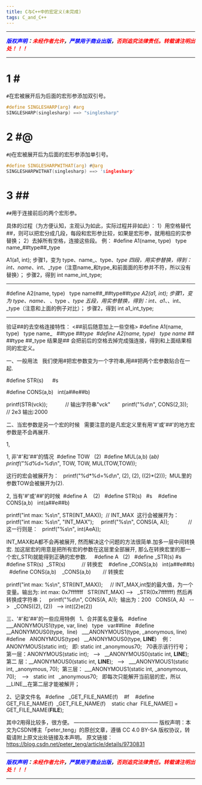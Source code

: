 ```yaml
---
title: C与C++中的宏定义(未完成)
tags: C_and_C++
---
```


------

***<font color=blue>版权声明</font>：<font color=red>未经作者允许</font>，<font color=blue>严禁用于商业出版</font>，<font color=red>否则追究法律责任。转载请注明出处！！！</font>***

------

# 1 \#
`#`在宏被展开后为后面的宏形参添加双引号。
```c
#define SINGLESHARP(arg) #arg
SINGLESHARP(singlesharp) ==> "singlesharp"
```
# 2 \#@
`#@`在宏被展开后为后面的宏形参添加单引号。
```c
#define SINGLESHARPWITHAT(arg) #@arg
SINGLESHARPWITHAT(singlesharp) ==> 'singlesharp'
```
# 3 \##
`##`用于连接前后的两个宏形参。

具体的过程（为方便认知，主观认为如此，实际过程并非如此）：
1）用空格替代##，则可以把宏分成几段，每段和宏形参比较，如果是宏形参，就用相应的实参替换；
2）去掉所有空格，连接这些段。
例：
#define A1(name, type)   type name_##type##_type

A1(a1, int);
步骤1，变为
type、name_、type、_type 四段，用实参替换，得到：int、name_、int、_type（注意name_和type_和前面面的形参并不符，所以没有替换）；
步骤2，得到
int name_int_type;

-------------------------------------------------------------------------------

#define A2(name, type)   type name##_##type##_type
A2(a1, int);
步骤1，变为
type、name、_ 、type 、_type 五段，用实参替换，得到：int、a1、_、int、_type（注意和上面的例子对比）；
步骤2，得到
int a1_int_type;

-------------------------------------------------------------------------------

验证##的去空格连接特性：
<##前后随意加上一些空格>
#define A1(name, type)   type name_   ##type ##_type 
#define A2(name, type)   type name ##_ ##type ##_type
结果是## 会把前后的空格去掉完成强连接，得到和上面结果相同的宏定义。


一、一般用法   我们使用#把宏参数变为一个字符串,用##把两个宏参数贴合在一起.

#define STR(s)      #s  

#define CONS(a,b)   int(a##e##b)

printf(STR(vck));            // 输出字符串"vck"       
printf("%d\n", CONS(2,3));   // 2e3 输出:2000 



二、当宏参数是另一个宏的时候   需要注意的是凡宏定义里有用'#'或'##'的地方宏参数是不会再展开.

1, 

1, 非'#'和'##'的情况 
#define TOW   (2) 
#define MUL(a,b) (a*b)
printf("%d*%d=%d\n", TOW, TOW, MUL(TOW,TOW));  

这行的宏会被展开为：   printf("%d*%d=%d\n", (2), (2), ((2)*(2)));  MUL里的参数TOW会被展开为(2).

2, 当有'#'或'##'的时候 
#define A    (2)  
#define STR(s)   #s   
#define CONS(a,b)   int(a##e##b)

printf("int max: %s\n", STR(INT_MAX));  // INT_MAX  这行会被展开为：printf("int max: %s\n", "INT_MAX");    
printf("%s\n", CONS(A, A));             // 这一行则是：   printf("%s\n", int(AeA));

INT_MAX和A都不会再被展开, 然而解决这个问题的方法很简单.加多一层中间转换宏.
加这层宏的用意是把所有宏的参数在这层里全部展开, 那么在转换宏里的那一个宏(_STR)就能得到正确的宏参数.    
#define A   (2)  
#define _STR(s) #s   
#define STR(s)  _STR(s)           // 转换宏   
#define _CONS(a,b)   int(a##e##b)  
#define CONS(a,b)    _CONS(a,b)        // 转换宏 

printf("int max: %s\n", STR(INT_MAX));     // INT_MAX,int型的最大值，为一个变量。输出为: int max: 0x7fffffff   STR(INT_MAX) -->   _STR(0x7fffffff) 然后再转换成字符串；   
printf("%d\n", CONS(A, A));  输出为：200   CONS(A, A)   -->   _CONS((2), (2))   --> int((2)e(2)) 



三、'#'和'##'的一些应用特例  
1、合并匿名变量名  
#define   ___ANONYMOUS1(type, var, line)   type   var##line  
#define   __ANONYMOUS0(type,  line)   ___ANONYMOUS1(type, _anonymous, line)  
#define   ANONYMOUS(type)   __ANONYMOUS0(type, __LINE__)   
例：ANONYMOUS(static int);   即: static int _anonymous70;   70表示该行行号；
第一层：ANONYMOUS(static int);   -->   __ANONYMOUS0(static int, __LINE__);  
第二 层：__ANONYMOUS0(static int, __LINE__);   -->   ___ANONYMOUS1(static int, _anonymous, 70); 
第三层： ___ANONYMOUS1(static int, _anonymous, 70);    -->   static int   _anonymous70;  
即每次只能解开当前层的宏，所以__LINE__在第二层才能被解开；


2、记录文件名   #define   _GET_FILE_NAME(f)    #f   
#define   GET_FILE_NAME(f)  _GET_FILE_NAME(f)   
static char  FILE_NAME[] = GET_FILE_NAME(__FILE__); 

其中2用得比较多，很方便。
————————————————
版权声明：本文为CSDN博主「peter_teng」的原创文章，遵循 CC 4.0 BY-SA 版权协议，转载请附上原文出处链接及本声明。
原文链接：https://blog.csdn.net/peter_teng/article/details/9730831




------

***<font color=blue>版权声明</font>：<font color=red>未经作者允许</font>，<font color=blue>严禁用于商业出版</font>，<font color=red>否则追究法律责任。转载请注明出处！！！</font>***

------
